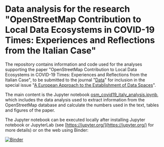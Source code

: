 # Data analysis for the research "OpenStreetMap Contribution to Local Data Ecosystems in COVID-19 Times: Experiences and Reflections from the Italian Case"

The repository contains information and code used for the analyses supporting the paper "OpenStreetMap Contribution to Local Data Ecosystems in COVID-19 Times: Experiences and Reflections from the Italian Case", to be submitted to the journal "[Data](https://www.mdpi.com/journal/data)" for inclusion in the special issue "[A European Approach to the Establishment of Data Spaces](https://www.mdpi.com/journal/data/special_issues/EU_DataSpaces)".

The main content is the Jupyter notebook [osm_covid19_italy_analysis.ipynb](https://github.com/napo/osm_covid19_italy/blob/main/osm_covid19_italy_analysis.ipynb), which includes the data analysis used to extract information from the OpenStreetMap database and calculate the numbers used in the text, tables and figures of the paper.

The Jupyter notebook can be executed locally after installing Jupyter notebook or JupyterLab (see [https://jupyter.org/](https://jupyter.org/) for more details) or on the web using Binder:

[![Binder](https://mybinder.org/badge_logo.svg)](https://mybinder.org/v2/gh/napo/osm_covid19_italy/HEAD)
